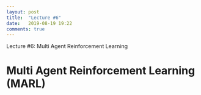 ```yaml
---
layout: post
title:  "Lecture #6"
date:   2019-08-19 19:22
comments: true
---
```

Lecture \#6: Multi Agent Reinforcement Learning

# Multi Agent Reinforcement Learning (MARL)
